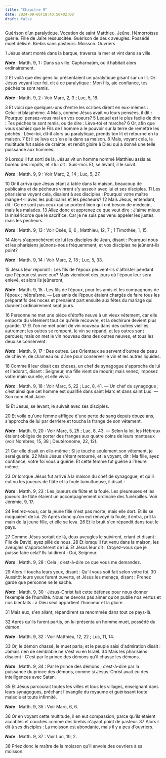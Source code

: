 ```yaml
---
title: "Chapitre 9"
date: 2024-09-06T18:40:50+02:00
draft: false
---
```



Guérison d’un paralytique.
Vocation de saint Matthieu.
Jeûne.
Hémorroïsse guérie.
Fille de Jaïre ressuscitée.
Guérison de deux aveugles.
Possédé muet délivré.
Brebis sans pasteurs.
Moisson.
Ouvriers.


1 Jésus étant monté dans la barque, traversa la mer et vint dans sa ville.

***Note*** :  Matth. 9, 1 : Dans sa ville. Capharnaüm, où il habitait alors ordinairement.

2 Et voilà que des gens lui présentaient un paralytique gisant sur un lit. Or Jésus voyant leur foi, dit à ce paralytique : Mon fils, aie confiance, tes péchés te sont remis.

***Note*** :  Matth. 9, 2 : Voir Marc, 2, 3 ; Luc, 5, 18.

3 Et voici que quelques-uns d'entre les scribes dirent en eux-mêmes : Celui-ci blasphème. 4 Mais, comme Jésus avait vu leurs pensées, il dit : Pourquoi pensez-vous mal en vos coeurs? 5 Lequel est le plus facile de dire : Tes péchés te sont remis, ou de dire : Lève-toi et marche? 6 Or, afin que vous sachiez que le Fils de l'homme a le pouvoir sur la terre de remettre les péchés : Lève-toi, dit-il alors au paralytique, prends ton lit et retourne en ta maison. 7 Et il se leva et s'en alla dans sa maison. 8 Mais, voyant cela, la multitude fut saisie de crainte, et rendit gloire à Dieu qui a donné une telle puissance aux hommes.


9 Lorsqu'il fut sorti de là, Jésus vit un homme nommé Matthieu assis au bureau des impôts, et il lui dit : Suis-moi. Et, se levant, il le suivit.

***Note*** :  Matth. 9, 9 : Voir Marc, 2, 14 ; Luc, 5, 27.


10 Or il arriva que Jésus étant à table dans la maison, beaucoup de publicains et de pécheurs vinrent s'y asseoir avec lui et ses disciples. 11 Les pharisiens voyant cela, disaient à ses disciples : Pourquoi votre maître mange-t-il avec les publicains et les pécheurs? 12 Mais Jésus, entendant, dit : Ce ne sont pas ceux qui se portent bien qui ont besoin de médecin, mais les malades. 13 Allez donc et apprenez ce que veut dire : J'aime mieux la miséricorde que le sacrifice. Car je ne suis pas venu appeler les justes, mais les pécheurs.

***Note*** :  Matth. 9, 13 : Voir Osée, 6, 6 ; Matthieu, 12, 7 ; 1 Timothée, 1, 15.


14 Alors s'approchèrent de lui les disciples de Jean, disant : Pourquoi nous et les pharisiens jeûnons-nous fréquemment, et vos disciples ne jeûnent-ils point?

***Note*** :  Matth. 9, 14 : Voir Marc, 2, 18 ; Luc, 5, 33.

15 Jésus leur répondit : Les fils de l'époux peuvent-ils s'attrister pendant que l'époux est avec eux? Mais viendront des jours où l'époux leur sera enlevé, et alors ils jeûneront,

***Note*** :  Matth. 9, 15 : Les fils de l’époux, pour les amis et les compagnons de l’époux ; hébraïsme. ― Les amis de l’époux étaient chargés de faire tous les préparatifs des noces et prenaient part ensuite aux fêtes du mariage qui duraient ordinairement sept jours.

16 Personne ne met une pièce d'étoffe neuve à un vieux vêtement, car elle emporte du vêtement tout ce qu'elle recouvre, et la déchirure devient plus grande. 17 Et l'on ne met point de vin nouveau dans des outres vieilles, autrement les outres se rompent, le vin se répand, et les outres sont perdues; mais on met le vin nouveau dans des outres neuves, et tous les deux se conservent.

***Note*** :  Matth. 9, 17 : Des outres. Les Orientaux se servent d’outres de peau de chèvre, de chameau ou d’âne pour conserver le vin et les autres liquides.


18 Comme il leur disait ces choses, un chef de synagogue s'approcha de lui et l'adorait, disant : Seigneur, ma fille vient de mourir; mais venez, imposez votre main sur elle, et elle vivra.

***Note*** :  Matth. 9, 18 : Voir Marc, 5, 22 ; Luc, 8, 41. ― Un chef de synagogue ; c’est ainsi que cet homme est qualifié dans saint Marc et dans saint Luc. ― Son nom était Jaïre.

19 Et Jésus, se levant, le suivait avec ses disciples.


20 Et voilà qu'une femme affligée d'une perte de sang depuis douze ans, s'approcha de lui par derrière et toucha la frange de son vêtement.

***Note*** :  Matth. 9, 20 : Voir Marc, 5, 25 ; Luc, 8, 43. ― Selon la loi, les Hébreux étaient obligés de porter des franges aux quatre coins de leurs manteaux (voir Nombres, 15, 38 ; Deutéronome, 22, 12).

21 Car elle disait en elle-même : Si je touche seulement son vêtement, je serai guérie. 22 Mais Jésus s'étant retourné, et la voyant, dit : Ma fille, ayez confiance, votre foi vous a guérie. Et cette femme fut guérie à l'heure même.


23 Or lorsque Jésus fut arrivé à la maison du chef de synagogue, et qu'il eut vu les joueurs de flûte et la foule tumultueuse, il disait :

***Note*** :  Matth. 9, 23 : Les joueurs de flûte et la foule. Les pleureuses et les joueurs de flûte étaient un accompagnement ordinaire des funérailles. Voir Jérémie, 9, 17.

24 Retirez-vous; car la jeune fille n'est pas morte, mais elle dort. Et ils se moquaient de lui. 25 Après donc qu'on eut renvoyé la foule, il entra, prit la main de la jeune fille, et elle se leva. 26 Et le bruit s'en répandit dans tout le pays.


27 Comme Jésus sortait de là, deux aveugles le suivirent, criant et disant : Fils de David, ayez pillé de nous. 28 Et lorsqu'il fut venu dans la maison, les aveugles s'approchèrent de lui. Et Jésus leur dit : Croyez-vous que je puisse faire cela? Ils lui dirent : Oui, Seigneur.

***Note*** :  Matth. 9, 28 : Cela ; c’est-à-dire ce que vous me demandez.

29 Alors il toucha leurs yeux, disant : Qu'il vous soit fait selon votre foi. 30 Aussitôt leurs yeux furent ouverts, et Jésus les menaça, disant : Prenez garde que personne ne le sache.

***Note*** :  Matth. 9, 30 : Jésus-Christ fait cette défense pour nous donner l’exemple de l’humilité. Nous ne devons pas aimer qu’on publie nos vertus et nos bienfaits : à Dieu seul appartient l’honneur et la gloire.

31 Mais eux, s'en allant, répandirent sa renommée dans tout ce pays-là.


32 Après qu'ils furent partis, on lui présenta un homme muet, possédé du démon.

***Note*** :  Matth. 9, 32 : Voir Matthieu, 12, 22 ; Luc, 11, 14.

33 Or, le démon chassé, le muet parla; et le peuple saisi d'admiration disait : Jamais rien de semblable ne s'est vu en Israël. 34 Mais les pharisiens disaient : C'est par le prince des démons qu'il chasse les démons.

***Note*** :  Matth. 9, 34 : Par le prince des démons ; c’est-à-dire par la puissance du prince des démons, comme si Jésus-Christ avait eu des intelligences avec Satan.


35 Et Jésus parcourait toutes les villes et tous les villages, enseignant dans leurs synagogues, prêchant l'évangile du royaume et guérissant toute maladie et toute infirmité.

***Note*** :  Matth. 9, 35 : Voir Marc, 6, 6.

36 Or en voyant cette multitude, il en eut compassion, parce qu'ils étaient accablés et couchés comme des brebis n'ayant point de pasteur. 37 Alors il dit à ses disciples : La moisson est abondante, mais il y a peu d'ouvriers.

***Note*** :  Matth. 9, 37 : Voir Luc, 10, 2.

38 Priez donc le maître de la moisson qu'il envoie des ouvriers à sa moisson.

